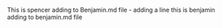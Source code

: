 This is spencer adding to Benjamin.md file - adding a line
this is benjamin adding to benjamin.md file